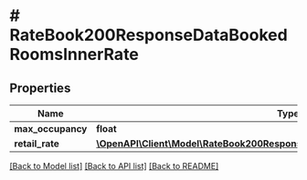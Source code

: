 # # RateBook200ResponseDataBookedRoomsInnerRate

## Properties

Name | Type | Description | Notes
------------ | ------------- | ------------- | -------------
**max_occupancy** | **float** |  | [optional]
**retail_rate** | [**\OpenAPI\Client\Model\RateBook200ResponseDataBookedRoomsInnerRateRetailRate**](RateBook200ResponseDataBookedRoomsInnerRateRetailRate.md) |  | [optional]

[[Back to Model list]](../../README.md#models) [[Back to API list]](../../README.md#endpoints) [[Back to README]](../../README.md)
